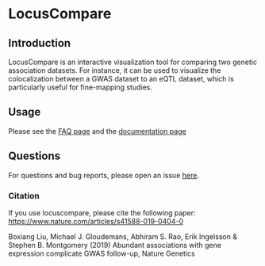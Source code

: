 # LocusCompare

## Introduction
LocusCompare is an interactive visualization tool for comparing two genetic association datasets. For instance, it can be used to visualize the colocalization between a GWAS dataset to an eQTL dataset, which is particularly useful for fine-mapping studies. 

## Usage
Please see the [FAQ page](https://github.com/boxiangliu/locuscompare/wiki/FAQ) and the [documentation page](https://github.com/boxiangliu/locuscompare/wiki)
 

## Questions
For questions and bug reports, please open an issue [here](https://github.com/boxiangliu/locuscompare/issues). 

### Citation
If you use locuscompare, please cite the following paper: https://www.nature.com/articles/s41588-019-0404-0

Boxiang Liu, Michael J. Gloudemans, Abhiram S. Rao, Erik Ingelsson & Stephen B. Montgomery (2019) Abundant associations with gene expression complicate GWAS follow-up, Nature Genetics

